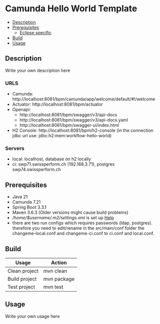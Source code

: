 # Camunda Hello World Template

- [Description](#description)
- [Prerequisites](#prerequisites)
    - [Eclipse specific](#eclipse-specific)
- [Build](#build)
- [Usage](#usage)

## Description

Write your own description here

### URLS

- Camunda: http://localhost:8081/bpm/camunda/app/welcome/default/#!/welcome
- Actuator: http://localhost:8081/bpm/actuator
- Openapi:
  - http://localhost:8081/bpm/swagger/v3/api-docs
  - http://localhost:8081/bpm/swagger/v3/api-docs.yaml
  - http://localhost:8081/bpm/swagger-ui/index.html
- H2 Console: http://localhost:8081/bpm/h2-console (in the connection jdbc url use: jdbc:h2:mem:workflow-hello-world)

### Servers

- local: localhost, database on h2 locally
- ci: swp71.swissperform.ch (192.168.3.71), postgres swp74.swissperform.ch


## Prerequisites

- Java 21
- Camunda 7.21
- Spring Boot 3.3.1
- Maven 3.6.3 (Older versions might cause build problems)
- *_/home/$username/.m2/settings.xml_* is set
  up [Help](https://swp-confluence.atlassian.net/wiki/spaces/SWPIT/pages/411173348/How+to+Install+and+setup+maven#Setting-up-the-maven-settings)
- there are two run configs which requires passwords (ldap, postgres). therefore you need to edit/rename in the src/main/conf folder the changeme-local.conf and changeme-ci.conf to ci.conf and local.conf.

## Build

| Usage         | Action      |
|---------------|-------------|
| Clean project | mvn clean   |
| Build project | mvn package |
| Test project  | mvn test    |

## Usage

Write your own usage here
